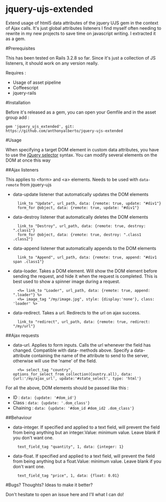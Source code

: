 jquery-ujs-extended
===================

Extend usage of html5 data attributes of the jquery UJS gem in the context of Ajax calls. 
It's just global attributes listeners I find myself often needing to rewrite in my new projects to save time on javascript writing. I extracted it as a gem.

#Prerequisites

This has been tested on Rails 3.2.8 so far. Since it's just a collection of JS listeners, it should work on any version really.

Requires :
- Usage of asset pipeline
- Coffeescript
- jquery-rails

#Installation

Before it's released as a gem, you can open your Gemfile and in the asset group add :

    gem 'jquery_ujs_extended', git: https://github.com/anthonyalberto/jquery-ujs-extended

#Usage

When specifying a target DOM element in custom data attributes, you have to use the [jQuery selector](http://api.jquery.com/category/selectors/) syntax. You can modify several elements on the DOM at once this way

##Ajax listeners

This applies to &lt;form&gt; and &lt;a&gt; elements. Needs to be used with `data-remote` from jquery-ujs

* data-update listener that automatically updates the DOM elements

        link_to "Update", url_path, data: {remote: true, update: "#div1"}
        form_for @object, data: {remote: true, update: "#div1"}
* data-destroy listener that automatically deletes the DOM elements

        link_to "Destroy", url_path, data: {remote: true, destroy: ".class1"}
        form_for @object, data: {remote: true, destroy: ".class1 .class2"}
* data-append listener that automatically appends to the DOM elements

        link_to "Append", url_path, data: {remote: true, append: "#div1 span .class1"}
* data-loader. Takes a DOM element. Will show the DOM element before sending the request, and hide it when the request is completed. This is best used to show a spinner image during a request.

        <%= link_to "Loader", url_path, data: {remote: true, append: ".loader"} %>
        <%= image_tag "/my/image.jpg", style: {display:'none'}, class: 'loader' %>
* data-redirect. Takes a url. Redirects to the url on ajax success.

        link_to "redirect", url_path, data: {remote: true, redirect: "/my/url"}

##Ajax requests

* data-url. Applies to form inputs. Calls the url whenever the field has changed. 
Compatible with data- methods above. Specify a data-attribute containing the name of the attribute to send to the server, otherwise will use the 'name' of the field.

        <%= select_tag "country", options_for_select_from_collection(Country.all), data:{url:'/my/ajax_url', update:'#state_select', type: 'html'}

For all the above, DOM elements should be passed like this :
* ID : `data: {update: '#dom_id'}`
* Class : `data: {update: '.dom_class'}`
* Chaining : `data: {update: '#dom_id #dom_id2 .dom_class'}`

##Behaviour

* data-integer. If specified and applied to a text field, will prevent the field from being anything but an integer.Value: minimum value. Leave blank if you don't want one.

        text_field_tag "quantity", 1, data: {integer: 1}
* data-float. If specified and applied to a text field, will prevent the field from being anything but a float.Value: minimum value. Leave blank if you don't want one.

        text_field_tag "price", 1, data: {float: 0.01}


#Bugs? Thoughts? Ideas to make it better?

Don't hesitate to open an issue here and I'll what I can do!
